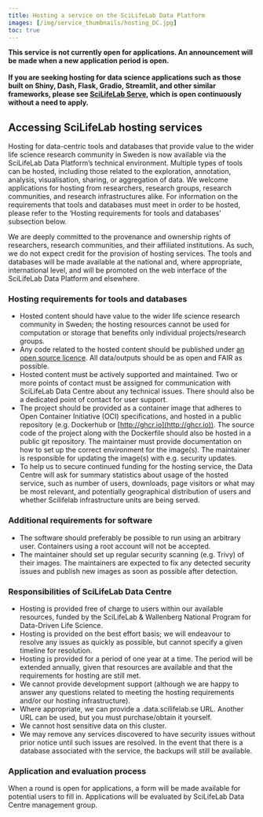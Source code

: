 ```yaml
---
title: Hosting a service on the SciLifeLab Data Platform
images: [/img/service_thumbnails/hosting_DC.jpg]
toc: true
---
```


<div class="bg-light-gray border rounded py-2 px-4 my-3 fst-italic">
<b>This service is not currently open for applications. An announcement will be made when a new application period is open.<br><br>If you are seeking hosting for data science applications such as those built on Shiny, Dash, Flask, Gradio, Streamlit, and other similar frameworks, please see <a href="https://serve.scilifelab.se">SciLifeLab Serve</a>, which is open continuously without a need to apply.</b>
</div>

## Accessing SciLifeLab hosting services

Hosting for data-centric tools and databases that provide value to the wider life science research community in Sweden is now available via the SciLifeLab Data Platform’s technical environment. Multiple types of tools can be hosted, including those related to the exploration, annotation, analysis, visualisation, sharing, or aggregation of data. We welcome applications for hosting from researchers, research groups, research communities, and research infrastructures alike. For information on the requirements that tools and databases must meet in order to be hosted, please refer to the ‘Hosting requirements for tools and databases’ subsection below.

We are deeply committed to the provenance and ownership rights of researchers, research communities, and their affiliated institutions. As such, we do not expect credit for the provision of hosting services. The tools and databases will be made available at the national and, where appropriate, international level, and will be promoted on the web interface of the SciLifeLab Data Platform and elsewhere.

### Hosting requirements for tools and databases

- Hosted content should have value to the wider life science research community in Sweden; the hosting resources cannot be used for computation or storage that benefits only individual projects/research groups.
- Any code related to the hosted content should be published under [an open source licence](https://opensource.org/osd/). All data/outputs should be as open and FAIR as possible.
- Hosted content must be actively supported and maintained. Two or more points of contact must be assigned for communication with SciLifeLab Data Centre about any technical issues. There should also be a dedicated point of contact for user support.
- The project should be provided as a container image that adheres to Open Container Initiative (OCI) specifications, and hosted in a public repository (e.g. Dockerhub or [http://ghcr.io](http://ghcr.io)). The source code of the project along with the Dockerfile should also be hosted in a public git repository. The maintainer must provide documentation on how to set up the correct environment for the image(s). The maintainer is responsible for updating the image(s) with e.g. security updates.
- To help us to secure continued funding for the hosting service, the Data Centre will ask for summary statistics about usage of the hosted service, such as number of users, downloads, page visitors or what may be most relevant, and potentially geographical distribution of users and whether Scilifelab infrastructure units are being served.

### Additional requirements for software

- The software should preferably be possible to run using an arbitrary user. Containers using a root account will not be accepted.
- The maintainer should set up regular security scanning (e.g. Trivy) of their images. The maintainers are expected to fix any detected security issues and publish new images as soon as possible after detection.

### Responsibilities of SciLifeLab Data Centre

- Hosting is provided free of charge to users within our available resources, funded by the SciLifeLab & Wallenberg National Program for Data-Driven Life Science.
- Hosting is provided on the best effort basis; we will endeavour to resolve any issues as quickly as possible, but cannot specify a given timeline for resolution.
- Hosting is provided for a period of one year at a time. The period will be extended annually, given that resources are available and that the requirements for hosting are still met.
- We cannot provide development support (although we are happy to answer any questions related to meeting the hosting requirements and/or our hosting infrastructure).
- Where appropriate, we can provide a <domain>.data.scilifelab.se URL. Another URL can be used, but you must purchase/obtain it yourself.
- We cannot host sensitive data on this cluster.
- We may remove any services discovered to have security issues without prior notice until such issues are resolved. In the event that there is a database associated with the service, the backups will still be available.

### Application and evaluation process

When a round is open for applications, a form will be made available for potential users to fill in. Applications will be evaluated by SciLifeLab Data Centre management group.

<!-- To apply for hosting at the SciLifeLab Data Platform please [fill out this application form](/hosting_files/hosting_application_form.docx). The applications are evaluated by the SciLifeLab Data Centre management group on a rolling basis. You can expect to receive a response to your application within 3-4 weeks. -->
